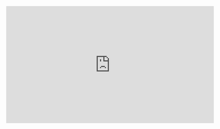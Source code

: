 ﻿<iframe width="560" height="315" src="https://www.youtube.com/embed/OVBWDwff0Ec?list=PL1DEQjXG2xnJOSQf2421r1S040NkvCApp" frameborder="0" allowfullscreen></iframe>
